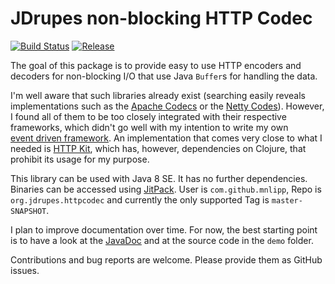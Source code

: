 JDrupes non-blocking HTTP Codec
===============================

[![Build Status](https://travis-ci.org/mnlipp/org.jdrupes.httpcodec.svg?branch=master)](https://travis-ci.org/mnlipp/org.jdrupes.httpcodec) 
[![Release](https://jitpack.io/v/mnlipp/org.jdrupes.httpcodec.svg)](https://jitpack.io/mnlipp/org.jdrupes.httpcodec)


The goal of this package is to provide easy to use HTTP 
encoders and decoders for non-blocking I/O
that use Java `Buffer`s for handling the data.

I'm well aware that such libraries already exist (searching easily reveals
implementations such as the 
[Apache Codecs](https://hc.apache.org/httpcomponents-core-ga/httpcore-nio/apidocs/org/apache/http/impl/nio/codecs/package-summary.html) 
or the 
[Netty Codes](http://netty.io/4.0/api/io/netty/handler/codec/http/package-summary.html)).
However, I found all of them to be too closely integrated with their respective
frameworks, which didn't go well with my intention to write my own  
[event driven framework](http://mnlipp.github.io/jgrapes/). 
An implementation that comes very close to what I needed is 
[HTTP Kit](https://github.com/http-kit/http-kit), which has, however,
dependencies on Clojure, that prohibit its usage for my purpose.

This library can be used with Java 8 SE. It has no further dependencies.
Binaries can be accessed using [JitPack](https://jitpack.io/). User is
`com.github.mnlipp`, Repo is `org.jdrupes.httpcodec` and currently the only 
supported Tag is `master-SNAPSHOT`.

I plan to improve documentation over time. For now, the best starting
point is to have a look at the 
[JavaDoc](https://mnlipp.github.io/org.jdrupes.httpcodec/javadoc/index.html) 
and at the source code in the `demo` folder.

Contributions and bug reports are welcome. Please provide them as
GitHub issues.
